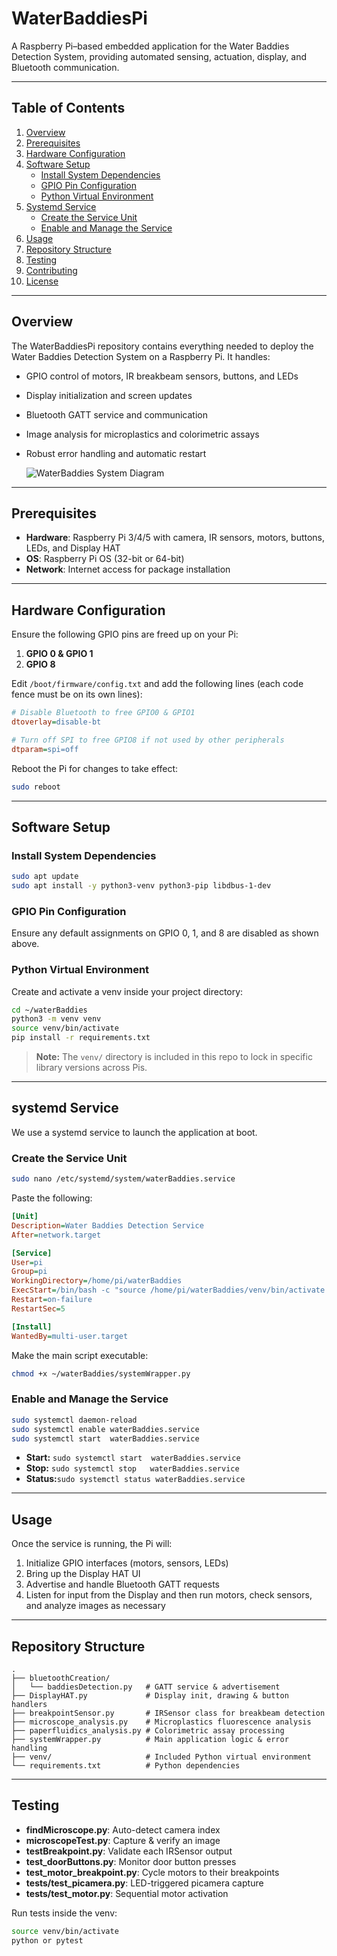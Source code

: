 # WaterBaddiesPi

A Raspberry Pi–based embedded application for the Water Baddies Detection System, providing automated sensing, actuation, display, and Bluetooth communication.

---

## Table of Contents

1. [Overview](#overview)  
2. [Prerequisites](#prerequisites)  
3. [Hardware Configuration](#hardware-configuration)  
4. [Software Setup](#software-setup)  
   - [Install System Dependencies](#install-system-dependencies)  
   - [GPIO Pin Configuration](#gpio-pin-configuration)  
   - [Python Virtual Environment](#python-virtual-environment)  
5. [Systemd Service](#systemd-service)  
   - [Create the Service Unit](#create-the-service-unit)  
   - [Enable and Manage the Service](#enable-and-manage-the-service)  
6. [Usage](#usage)  
7. [Repository Structure](#repository-structure)  
8. [Testing](#testing)  
9. [Contributing](#contributing)  
10. [License](#license)  

---

## Overview

The WaterBaddiesPi repository contains everything needed to deploy the Water Baddies Detection System on a Raspberry Pi. It handles:

- GPIO control of motors, IR breakbeam sensors, buttons, and LEDs  
- Display initialization and screen updates  
- Bluetooth GATT service and communication  
- Image analysis for microplastics and colorimetric assays  
- Robust error handling and automatic restart

   ![WaterBaddies System Diagram](images/diagram.png)
---

## Prerequisites

- **Hardware**: Raspberry Pi 3/4/5 with camera, IR sensors, motors, buttons, LEDs, and Display HAT  
- **OS**: Raspberry Pi OS (32-bit or 64-bit)  
- **Network**: Internet access for package installation  

---

## Hardware Configuration

Ensure the following GPIO pins are freed up on your Pi:

1. **GPIO 0 & GPIO 1**  
2. **GPIO 8**  

Edit `/boot/firmware/config.txt` and add the following lines (each code fence must be on its own lines):

```ini
# Disable Bluetooth to free GPIO0 & GPIO1
dtoverlay=disable-bt

# Turn off SPI to free GPIO8 if not used by other peripherals
dtparam=spi=off
```

Reboot the Pi for changes to take effect:

```bash
sudo reboot
```

---

## Software Setup

### Install System Dependencies

```bash
sudo apt update
sudo apt install -y python3-venv python3-pip libdbus-1-dev
```

### GPIO Pin Configuration

Ensure any default assignments on GPIO 0, 1, and 8 are disabled as shown above.

### Python Virtual Environment

Create and activate a venv inside your project directory:
```bash
cd ~/waterBaddies
python3 -m venv venv
source venv/bin/activate
pip install -r requirements.txt
```

> **Note:** The `venv/` directory is included in this repo to lock in specific library versions across Pis.

---

## systemd Service

We use a systemd service to launch the application at boot.

### Create the Service Unit

```bash
sudo nano /etc/systemd/system/waterBaddies.service
```

Paste the following:
```ini
[Unit]
Description=Water Baddies Detection Service
After=network.target

[Service]
User=pi
Group=pi
WorkingDirectory=/home/pi/waterBaddies
ExecStart=/bin/bash -c "source /home/pi/waterBaddies/venv/bin/activate && python3 /home/pi/waterBaddies/systemWrapper.py"
Restart=on-failure
RestartSec=5

[Install]
WantedBy=multi-user.target
```

Make the main script executable:
```bash
chmod +x ~/waterBaddies/systemWrapper.py
```

### Enable and Manage the Service

```bash
sudo systemctl daemon-reload
sudo systemctl enable waterBaddies.service
sudo systemctl start  waterBaddies.service
```

- **Start:** `sudo systemctl start  waterBaddies.service`  
- **Stop:**  `sudo systemctl stop   waterBaddies.service`  
- **Status:**`sudo systemctl status waterBaddies.service`  

---

## Usage

Once the service is running, the Pi will:

1. Initialize GPIO interfaces (motors, sensors, LEDs)  
2. Bring up the Display HAT UI  
3. Advertise and handle Bluetooth GATT requests  
4. Listen for input from the Display and then run motors, check sensors, and analyze images as necessary 

---

## Repository Structure

```
.
├── bluetoothCreation/
│   └── baddiesDetection.py   # GATT service & advertisement
├── DisplayHAT.py             # Display init, drawing & button handlers
├── breakpointSensor.py       # IRSensor class for breakbeam detection
├── microscope_analysis.py    # Microplastics fluorescence analysis
├── paperfluidics_analysis.py # Colorimetric assay processing
├── systemWrapper.py          # Main application logic & error handling
├── venv/                     # Included Python virtual environment
└── requirements.txt          # Python dependencies
```

---

## Testing

- **findMicroscope.py**: Auto-detect camera index  
- **microscopeTest.py**: Capture & verify an image  
- **testBreakpoint.py**: Validate each IRSensor output  
- **test_doorButtons.py**: Monitor door button presses  
- **test_motor_breakpoint.py**: Cycle motors to their breakpoints  
- **tests/test_picamera.py**: LED-triggered picamera capture  
- **tests/test_motor.py**: Sequential motor activation  

Run tests inside the venv:
```bash
source venv/bin/activate
python or pytest
```
